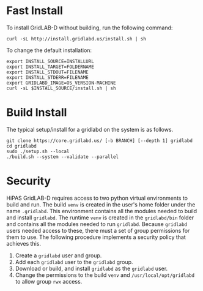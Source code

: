 # Fast Install

To install GridLAB-D without building, run the following command:

~~~
curl -sL http://install.gridlabd.us/install.sh | sh
~~~

To change the default installation:

~~~
export INSTALL_SOURCE=INSTALLURL
export INSTALL_TARGET=FOLDERNAME
export INSTALL_STDOUT=FILENAME
export INSTALL_STDERR=FILENAME
export GRIDLABD_IMAGE=OS_VERSION-MACHINE
curl -sL $INSTALL_SOURCE/install.sh | sh
~~~

# Build Install

The typical setup/install for a gridlabd on the system is as follows.

~~~
git clone https://core.gridlabd.us/ [-b BRANCH] [--depth 1] gridlabd
cd gridlabd
sudo ./setup.sh --local
./build.sh --system --validate --parallel
~~~

# Security

HiPAS GridLAB-D requires access to two python virtual environments to build and run.  The build `venv` is created in the user's home folder under the name `.gridlabd`.  This environment contains all the modules needed to build and install `gridlabd`. The runtime `venv` is created in the `gridlabd/bin` folder and contains all the modules needed to run `gridlabd`.  Because `gridlabd` users needed access to these, there must a set of group permissions for them to use.  The following procedure implements a security policy that achieves this.

1. Create a `gridlabd` user and group.
2. Add each `gridlabd` user to the `gridlabd` group.
3. Download or build, and install `gridlabd` as the `gridlabd` user.
4. Change the permissions to the build `venv` and `/usr/local/opt/gridlabd` to allow group `rwx` access.
